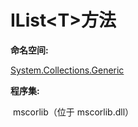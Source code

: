 # IList&lt;T&gt;方法

**命名空间:**

[System.Collections.Generic](https://msdn.microsoft.com/zh-cn/library/system.collections.generic%28v=vs.110%29.aspx)

**程序集:**

 mscorlib（位于 mscorlib.dll）

